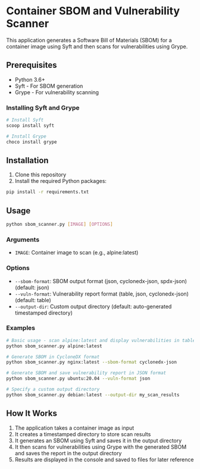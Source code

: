 # Container SBOM and Vulnerability Scanner

This application generates a Software Bill of Materials (SBOM) for a container image using Syft and then scans for vulnerabilities using Grype.

## Prerequisites

- Python 3.6+
- Syft - For SBOM generation
- Grype - For vulnerability scanning

### Installing Syft and Grype

```bash
# Install Syft
scoop install syft

# Install Grype 
choco install grype

```

## Installation

1. Clone this repository
2. Install the required Python packages:

```bash
pip install -r requirements.txt
```

## Usage

```bash
python sbom_scanner.py [IMAGE] [OPTIONS]
```

### Arguments

- `IMAGE`: Container image to scan (e.g., alpine:latest)

### Options

- `--sbom-format`: SBOM output format (json, cyclonedx-json, spdx-json) (default: json)
- `--vuln-format`: Vulnerability report format (table, json, cyclonedx-json) (default: table)
- `--output-dir`: Custom output directory (default: auto-generated timestamped directory)

### Examples

```bash
# Basic usage - scan alpine:latest and display vulnerabilities in table format
python sbom_scanner.py alpine:latest

# Generate SBOM in CycloneDX format
python sbom_scanner.py nginx:latest --sbom-format cyclonedx-json

# Generate SBOM and save vulnerability report in JSON format
python sbom_scanner.py ubuntu:20.04 --vuln-format json

# Specify a custom output directory
python sbom_scanner.py debian:latest --output-dir my_scan_results
```

## How It Works

1. The application takes a container image as input
2. It creates a timestamped directory to store scan results
3. It generates an SBOM using Syft and saves it in the output directory
4. It then scans for vulnerabilities using Grype with the generated SBOM and saves the report in the output directory
5. Results are displayed in the console and saved to files for later reference
